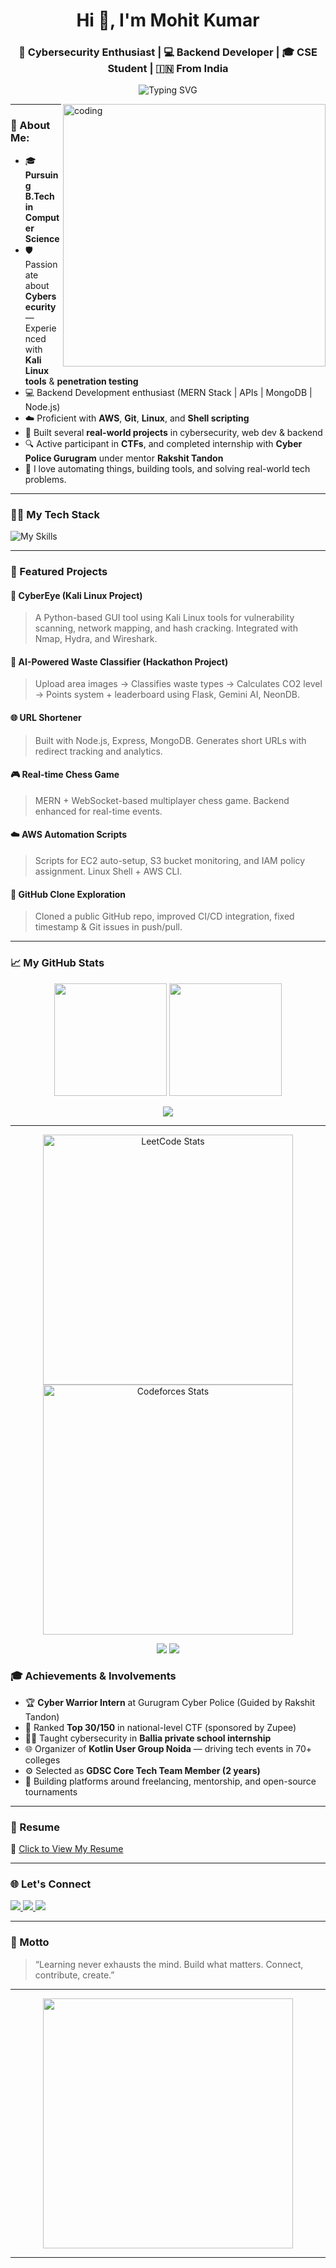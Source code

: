 <!-- GitHub Profile README for Mohit Kumar -->

<h1 align="center">Hi 👋, I'm Mohit Kumar</h1>
<h3 align="center">🔐 Cybersecurity Enthusiast | 💻 Backend Developer | 🎓 CSE Student | 🇮🇳 From India</h3>

<p align="center">
  <img src="https://readme-typing-svg.herokuapp.com?font=Fira+Code&size=24&pause=1000&color=00BFFF&width=435&lines=Full+Stack+Developer;Cyber+Security+Explorer;Backend+Developer;Learning+Everyday" alt="Typing SVG" />
</p>

<img align="right" alt="coding" width="420" src="https://i.pinimg.com/originals/f1/e7/34/f1e734f9cade86fe737a9aa404ad5677.gif" />

---

### 🧠 About Me:

- 🎓 **Pursuing B.Tech in Computer Science**
- 🛡️ Passionate about **Cybersecurity** — Experienced with **Kali Linux tools** & **penetration testing**
- 💻 Backend Development enthusiast (MERN Stack | APIs | MongoDB | Node.js)
- ☁️ Proficient with **AWS**, **Git**, **Linux**, and **Shell scripting**
- 🧪 Built several **real-world projects** in cybersecurity, web dev & backend
- 🔍 Active participant in **CTFs**, and completed internship with **Cyber Police Gurugram** under mentor **Rakshit Tandon**
- 🔧 I love automating things, building tools, and solving real-world tech problems.

---

### 🧑‍💻 My Tech Stack

![My Skills](https://skillicons.dev/icons?i=js,html,css,react,nodejs,mongodb,express,python,java,git,github,aws,linux,figma,vscode,bash)

---

### 📌 Featured Projects

#### 🔐 CyberEye (Kali Linux Project)
> A Python-based GUI tool using Kali Linux tools for vulnerability scanning, network mapping, and hash cracking. Integrated with Nmap, Hydra, and Wireshark.

#### 🧠 AI-Powered Waste Classifier (Hackathon Project)
> Upload area images -> Classifies waste types -> Calculates CO2 level -> Points system + leaderboard using Flask, Gemini AI, NeonDB.

#### 🌐 URL Shortener
> Built with Node.js, Express, MongoDB. Generates short URLs with redirect tracking and analytics.

#### 🎮 Real-time Chess Game
> MERN + WebSocket-based multiplayer chess game. Backend enhanced for real-time events.

#### ☁️ AWS Automation Scripts
> Scripts for EC2 auto-setup, S3 bucket monitoring, and IAM policy assignment. Linux Shell + AWS CLI.

#### 🔗 GitHub Clone Exploration
> Cloned a public GitHub repo, improved CI/CD integration, fixed timestamp & Git issues in push/pull.

---

### 📈 My GitHub Stats

<p align="center">
  <img src="https://github-readme-stats.vercel.app/api?username=mohitkumar1322&show_icons=true&theme=radical&hide_border=true" height="180"/>
  <img src="https://github-readme-stats.vercel.app/api/top-langs/?username=mohitkumar1322&layout=compact&theme=radical&hide_border=true" height="180"/>
</p>

<p align="center">
  <img src="https://github-readme-streak-stats.herokuapp.com/?user=mohitkumar1322&theme=radical&hide_border=true"/>
</p>

---

<p align="center"> <!-- LeetCode Card --> <img src="https://leetcard.jacoblin.cool/mohiitkumar?theme=dark&font=Fira+Code&ext=contest" width="400" alt="LeetCode Stats" /> <!-- Codeforces Card --> <a href="https://codeforces.com/profile/mohit_13_k" target="_blank"> <img src="https://cf.leed.at?id=mohit_13_k" width="400" alt="Codeforces Stats" /> </a> </p> <p align="center"> <img src="https://img.shields.io/badge/LeetCode-150%2B%20Questions-orange?style=for-the-badge&logo=leetcode" /> <img src="https://img.shields.io/badge/Codeforces-Active%20Participant-blue?style=for-the-badge&logo=codeforces" /> </p>

### 🎓 Achievements & Involvements

- 🏆 **Cyber Warrior Intern** at Gurugram Cyber Police (Guided by Rakshit Tandon)
- 🥇 Ranked **Top 30/150** in national-level CTF (sponsored by Zupee)
- 🧑‍🏫 Taught cybersecurity in **Ballia private school internship**
- 🌐 Organizer of **Kotlin User Group Noida** — driving tech events in 70+ colleges
- ⚙️ Selected as **GDSC Core Tech Team Member (2 years)**
- 📌 Building platforms around freelancing, mentorship, and open-source tournaments

---

### 📄 Resume

📝 [Click to View My Resume](https://drive.google.com/file/d/1pGxvh-FwMciiIiLI4ELpGNrBNjqWrjOh/view?usp=drive_link)

---

### 🌐 Let's Connect

<p align="left">
  <a href="https://linkedin.com/in/mohit-kumar-205101245/" target="_blank">
    <img src="https://img.shields.io/badge/LinkedIn-blue?logo=linkedin&logoColor=white&style=for-the-badge" />
  </a>
  <a href="https://instagram.com/mohit__k135" target="_blank">
    <img src="https://img.shields.io/badge/Instagram-red?logo=instagram&logoColor=white&style=for-the-badge" />
  </a>
  <a href="mailto:mohit1352kumar@gmail.com">
    <img src="https://img.shields.io/badge/Gmail-Red?logo=gmail&logoColor=white&style=for-the-badge" />
  </a>
</p>

---

### 🧠 Motto

> “Learning never exhausts the mind. Build what matters. Connect, contribute, create.”

---

<p align="center">
  <img src="https://media.giphy.com/media/SWoSkN6DxTszqIKEqv/giphy.gif" width="400" />
</p>

---
